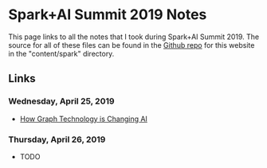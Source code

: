 # Spark+AI Summit 2019 Notes
This page links to all the notes that I took during Spark+AI Summit 2019. The source for all of these files can be found in the [Github repo](https://github.com/tuchandra/tuchandra.github.io) for this website in the "content/spark" directory.

## Links
### Wednesday, April 25, 2019
* [How Graph Technology is Changing AI](graph_technology.md)

### Thursday, April 26, 2019
* TODO

